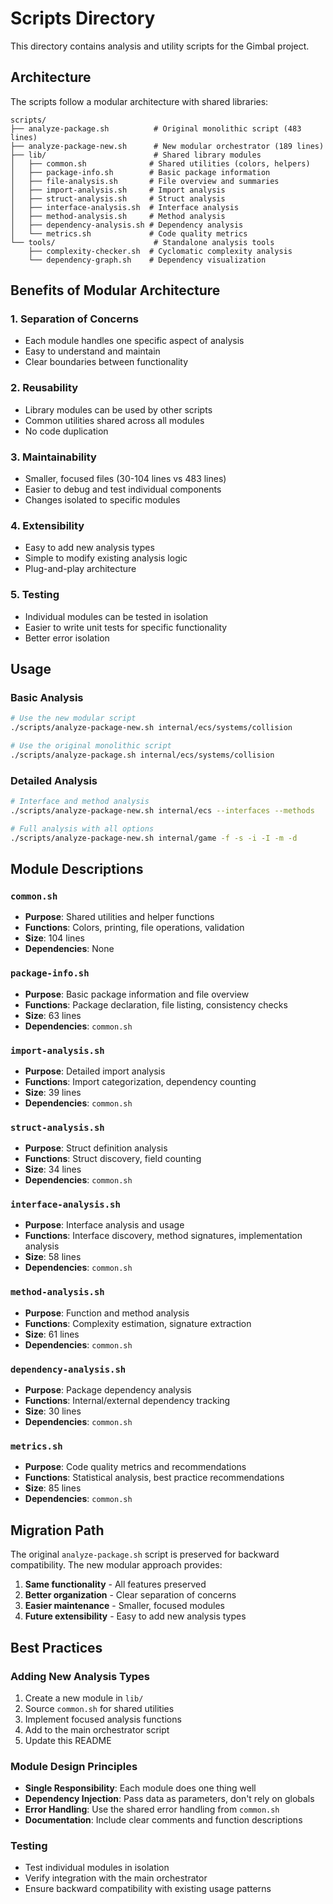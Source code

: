 # Scripts Directory

This directory contains analysis and utility scripts for the Gimbal project.

## Architecture

The scripts follow a modular architecture with shared libraries:

```
scripts/
├── analyze-package.sh          # Original monolithic script (483 lines)
├── analyze-package-new.sh      # New modular orchestrator (189 lines)
├── lib/                        # Shared library modules
│   ├── common.sh              # Shared utilities (colors, helpers)
│   ├── package-info.sh        # Basic package information
│   ├── file-analysis.sh       # File overview and summaries
│   ├── import-analysis.sh     # Import analysis
│   ├── struct-analysis.sh     # Struct analysis
│   ├── interface-analysis.sh  # Interface analysis
│   ├── method-analysis.sh     # Method analysis
│   ├── dependency-analysis.sh # Dependency analysis
│   └── metrics.sh             # Code quality metrics
└── tools/                      # Standalone analysis tools
    ├── complexity-checker.sh  # Cyclomatic complexity analysis
    └── dependency-graph.sh    # Dependency visualization
```

## Benefits of Modular Architecture

### 1. **Separation of Concerns**
- Each module handles one specific aspect of analysis
- Easy to understand and maintain
- Clear boundaries between functionality

### 2. **Reusability**
- Library modules can be used by other scripts
- Common utilities shared across all modules
- No code duplication

### 3. **Maintainability**
- Smaller, focused files (30-104 lines vs 483 lines)
- Easier to debug and test individual components
- Changes isolated to specific modules

### 4. **Extensibility**
- Easy to add new analysis types
- Simple to modify existing analysis logic
- Plug-and-play architecture

### 5. **Testing**
- Individual modules can be tested in isolation
- Easier to write unit tests for specific functionality
- Better error isolation

## Usage

### Basic Analysis
```bash
# Use the new modular script
./scripts/analyze-package-new.sh internal/ecs/systems/collision

# Use the original monolithic script
./scripts/analyze-package.sh internal/ecs/systems/collision
```

### Detailed Analysis
```bash
# Interface and method analysis
./scripts/analyze-package-new.sh internal/ecs --interfaces --methods

# Full analysis with all options
./scripts/analyze-package-new.sh internal/game -f -s -i -I -m -d
```

## Module Descriptions

### `common.sh`
- **Purpose**: Shared utilities and helper functions
- **Functions**: Colors, printing, file operations, validation
- **Size**: 104 lines
- **Dependencies**: None

### `package-info.sh`
- **Purpose**: Basic package information and file overview
- **Functions**: Package declaration, file listing, consistency checks
- **Size**: 63 lines
- **Dependencies**: `common.sh`

### `import-analysis.sh`
- **Purpose**: Detailed import analysis
- **Functions**: Import categorization, dependency counting
- **Size**: 39 lines
- **Dependencies**: `common.sh`

### `struct-analysis.sh`
- **Purpose**: Struct definition analysis
- **Functions**: Struct discovery, field counting
- **Size**: 34 lines
- **Dependencies**: `common.sh`

### `interface-analysis.sh`
- **Purpose**: Interface analysis and usage
- **Functions**: Interface discovery, method signatures, implementation analysis
- **Size**: 58 lines
- **Dependencies**: `common.sh`

### `method-analysis.sh`
- **Purpose**: Function and method analysis
- **Functions**: Complexity estimation, signature extraction
- **Size**: 61 lines
- **Dependencies**: `common.sh`

### `dependency-analysis.sh`
- **Purpose**: Package dependency analysis
- **Functions**: Internal/external dependency tracking
- **Size**: 30 lines
- **Dependencies**: `common.sh`

### `metrics.sh`
- **Purpose**: Code quality metrics and recommendations
- **Functions**: Statistical analysis, best practice recommendations
- **Size**: 85 lines
- **Dependencies**: `common.sh`

## Migration Path

The original `analyze-package.sh` script is preserved for backward compatibility. The new modular approach provides:

1. **Same functionality** - All features preserved
2. **Better organization** - Clear separation of concerns
3. **Easier maintenance** - Smaller, focused modules
4. **Future extensibility** - Easy to add new analysis types

## Best Practices

### Adding New Analysis Types
1. Create a new module in `lib/`
2. Source `common.sh` for shared utilities
3. Implement focused analysis functions
4. Add to the main orchestrator script
5. Update this README

### Module Design Principles
- **Single Responsibility**: Each module does one thing well
- **Dependency Injection**: Pass data as parameters, don't rely on globals
- **Error Handling**: Use the shared error handling from `common.sh`
- **Documentation**: Include clear comments and function descriptions

### Testing
- Test individual modules in isolation
- Verify integration with the main orchestrator
- Ensure backward compatibility with existing usage patterns 